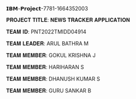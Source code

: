 𝗜𝗕𝗠-𝗣𝗿𝗼𝗷𝗲𝗰𝘁-7781-1664352003

𝐏𝐑𝐎𝐉𝐄𝐂𝐓 𝐓𝐈𝐓𝐋𝐄: 𝐍𝐄𝐖𝐒 𝐓𝐑𝐀𝐂𝐊𝐄𝐑 𝐀𝐏𝐏𝐋𝐈𝐂𝐀𝐓𝐈𝐎𝐍

𝐓𝐄𝐀𝐌 𝐈𝐃: PNT2022TMIDD04914

𝐓𝐄𝐀𝐌 𝐋𝐄𝐀𝐃𝐄𝐑: ARUL BATHRA M

𝐓𝐄𝐀𝐌 𝐌𝐄𝐌𝐁𝐄𝐑: GOKUL KRISHNA J

𝐓𝐄𝐀𝐌 𝐌𝐄𝐌𝐁𝐄𝐑: HARIHARAN S

𝐓𝐄𝐀𝐌 𝐌𝐄𝐌𝐁𝐄𝐑: DHANUSH KUMAR S

𝐓𝐄𝐀𝐌 𝐌𝐄𝐌𝐁𝐄𝐑: GURU SANKAR B
